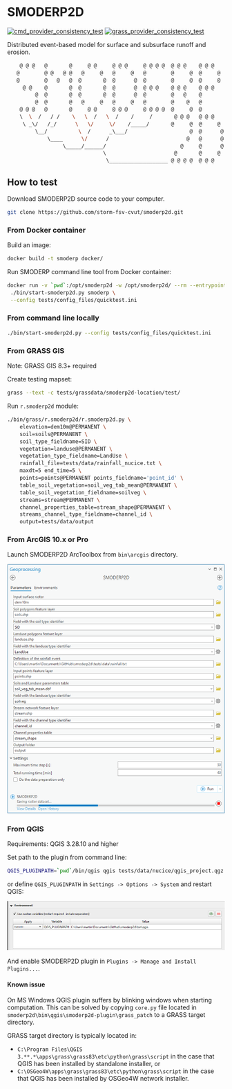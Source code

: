 # SMODERP2D

[![cmd_provider_consistency_test](https://github.com/storm-fsv-cvut/smoderp2d/actions/workflows/cmd_provider.yml/badge.svg?branch=master)](https://github.com/storm-fsv-cvut/smoderp2d/actions/workflows/cmd_provider.yml)
[![grass_provider_consistency_test](https://github.com/storm-fsv-cvut/smoderp2d/actions/workflows/grass_provider.yml/badge.svg?branch=master)](https://github.com/storm-fsv-cvut/smoderp2d/actions/workflows/grass_provider.yml)

Distributed event-based model for surface and subsurface runoff and erosion.

```sh
    @ @ @   @       @     @ @     @ @ @     @ @ @ @  @ @ @    @ @ @
   @        @ @   @ @   @     @   @     @   @        @     @  @     @
   @        @   @   @  @       @  @      @  @        @     @  @     @
     @ @    @       @  @       @  @      @  @ @ @    @ @ @    @ @ @
         @  @       @  @       @  @      @  @        @   @    @
         @  @       @   @     @   @     @   @        @    @   @
    @ @ @   @       @     @ @     @ @ @     @ @ @ @  @     @  @
    \  \  /   / /    \   \  /   \  /    /     /       @ @ @   @ @ @
     \ _\/   /_/      \   \/     \/    /_____/       @     @  @     @
         \__/          \  /      _\___/                    @  @      @
             \____      \/      /                         @   @      @
                  \_____/______/                        @     @      @
                               \                      @       @     @
                                \___________________ @ @ @ @  @ @ @
```

## How to test

Download SMODERP2D source code to your computer.

```sh
git clone https://github.com/storm-fsv-cvut/smoderp2d.git
```

### From Docker container

Build an image:

```sh
docker build -t smoderp docker/
```

Run SMODERP command line tool from Docker container:

```sh
docker run -v `pwd`:/opt/smoderp2d -w /opt/smoderp2d/ --rm --entrypoint \
 ./bin/start-smoderp2d.py smoderp \
 --config tests/config_files/quicktest.ini
```

### From command line locally

```sh
./bin/start-smoderp2d.py --config tests/config_files/quicktest.ini
```

### From GRASS GIS

Note: GRASS GIS 8.3+ required

Create testing mapset:

```sh
grass --text -c tests/grassdata/smoderp2d-location/test/
```

Run `r.smoderp2d` module:

```sh
./bin/grass/r.smoderp2d/r.smoderp2d.py \
    elevation=dem10m@PERMANENT \
    soil=soils@PERMANENT \
    soil_type_fieldname=SID \
    vegetation=landuse@PERMANENT \
    vegetation_type_fieldname=LandUse \
    rainfall_file=tests/data/rainfall_nucice.txt \
    maxdt=5 end_time=5 \
    points=points@PERMANENT points_fieldname='point_id' \
    table_soil_vegetation=soil_veg_tab_mean@PERMANENT \
    table_soil_vegetation_fieldname=soilveg \
    streams=stream@PERMANENT \
    channel_properties_table=stream_shape@PERMANENT \
    streams_channel_type_fieldname=channel_id \
    output=tests/data/output
```

### From ArcGIS 10.x or Pro

Launch SMODERP2D ArcToolbox from `bin\arcgis` directory.

![SMODERP2D ArcToolbox in action](img/arctoolbox.png?raw=true "SMODERP2D ArcToolbox in action")

### From QGIS

Requirements: QGIS 3.28.10 and higher

Set path to the plugin from command line:

```sh
QGIS_PLUGINPATH=`pwd`/bin/qgis qgis tests/data/nucice/qgis_project.qgz
```

or define `QGIS_PLUGINPATH` in `Settings -> Options -> System` and restart QGIS:

![SMODERP2D QGIS settings](img/qgis_settings.png?raw=true "QGIS settings")

And enable SMODERP2D plugin in `Plugins -> Manage and Install Plugins...`.

#### Known issue

On MS Windows QGIS plugin suffers by blinking windows when starting computation.
This can be solved by copying ``core.py`` file located in ``smoderp2d\bin\qgis\smoderp2d-plugin\grass_patch``
to a GRASS target directory.

GRASS target directory is typically located in:

- ``C:\Program Files\QGIS 3.**.*\apps\grass\grass83\etc\python\grass\script`` in the case that QGIS has been installed by standalone installer, or
- ``C:\OSGeo4W\apps\grass\grass83\etc\python\grass\script`` in the case that QGIS has been installed by OSGeo4W network installer.

